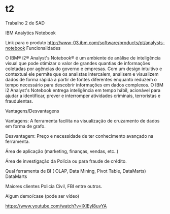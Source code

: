 # t2
Trabalho 2 de SAD

IBM Analytics Notebook

Link para o produto
http://www-03.ibm.com/software/products/pt/analysts-notebook
Funcionalidades

O IBM® i2® Analyst's Notebook® é um ambiente de análise de inteligência visual que pode otimizar o valor de grandes quantias de informações coletadas por agências do governo e empresas. Com um design intuitivo e contextual ele permite que os analistas intercalem, analisem e visualizem dados de forma rápida a partir de fontes diferentes enquanto reduzem o tempo necessário para descobrir informações em dados complexos. O IBM i2 Analyst's Notebook entrega inteligência em tempo hábil, acionável para ajudar a identificar, prever e interromper atividades criminais, terroristas e fraudulentas.

Vantagens/Desvantagens

Vantagens:
A ferramenta facilita na visualização de cruzamento de dados em forma de grafo.

Desvantagem:
Preço e necessidade de ter conhecimento avançado na ferramenta.

Área de aplicação (marketing, finanças, vendas, etc..)

Área de investigação da Polícia ou para fraude de crédito.

Qual ferramenta de BI ( OLAP, Data Mining, Pivot Table, DataMarts)
DataMarts

Maiores clientes
Policia Civil, FBI entre outros.

Algum demo/case (pode ser vídeo)

https://www.youtube.com/watch?v=IXlEyI8uvYA
